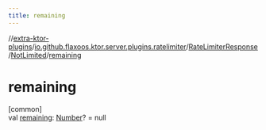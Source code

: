 ```yaml
---
title: remaining
---
```

//[extra-ktor-plugins](../../../../index.md)/[io.github.flaxoos.ktor.server.plugins.ratelimiter](../../index.md)/[RateLimiterResponse](../index.md)/[NotLimited](index.md)/[remaining](remaining.md)



# remaining



[common]\
val [remaining](remaining.md): [Number](https://kotlinlang.org/api/latest/jvm/stdlib/kotlin/-number/index.md)? = null




